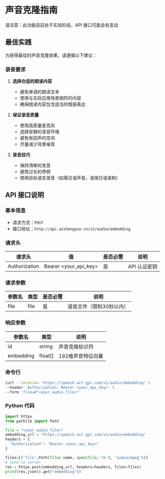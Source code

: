 # 声音克隆指南

<p class="alert alert-warning">请注意：此功能目前处于实验阶段，API 接口可能会有变动</p>

## 最佳实践

为获得最佳的声音克隆效果，请遵循以下建议：

### 录音要求
1. **选择合适的朗读内容**
   - 避免单调的朗读文本
   - 使用与实际应用场景相符的内容
   - 确保朗读内容包含适当的情感表达

2. **保证录音质量**
   - 使用高质量麦克风
   - 选择安静的录音环境
   - 避免有回声的空间
   - 尽量减少背景噪音

3. **录音技巧**
   - 保持清晰的发音
   - 避免过长的停顿
   - 使用目标语言录音（如需日语声音，请用日语录制）

## API 接口说明

### 基本信息
- 请求方式：`POST`
- 接口地址：`http://api.aishengyun.cn/v1/audio/embedding`

### 请求头
| 请求头 | 值 | 是否必需 | 说明 |
|--------|-----|----------|------|
| Authorization | Bearer <your_api_key> | 是 | API 认证密钥 |

### 请求参数
| 参数名 | 类型 | 是否必需 | 说明 |
|--------|------|----------|------|
| file | file | 是 | 语音文件（限制30秒以内） |

### 响应参数
| 参数名 | 类型 | 说明 |
|--------|------|------|
| id | string | 声音克隆标识符 |
| embedding | float[] | 192维声音特征向量 |

### 命令行

```bash
curl --location 'https://speech.act-gpt.com/v1/audio/embedding' \
--header 'Authorization: Bearer <your_api_key>' \
--form 'file=@"<your_audio_file>"'
```

### Python 代码

```python
import httpx
from pathlib import Path

file = "<your_audio_file>"
embedding_url = "https://speech.act-gpt.com/v1/audio/embedding"
headers = {
  "Authorization": "Bearer <your_api_key>"
}

files=[('file',Path(file).name, open(file,'rb'), 'audio/mpeg'))]
# send to server
res = httpx.post(embedding_url, headers=headers, files=files)
print(res.json().get("embedding"))

```
